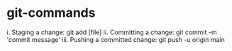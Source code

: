 # git-commands
i. Staging a change: git add [file]
ii. Committing a change: git commit -m 'commit message' 
iii. Pushing a committed change: git push -u origin main 
